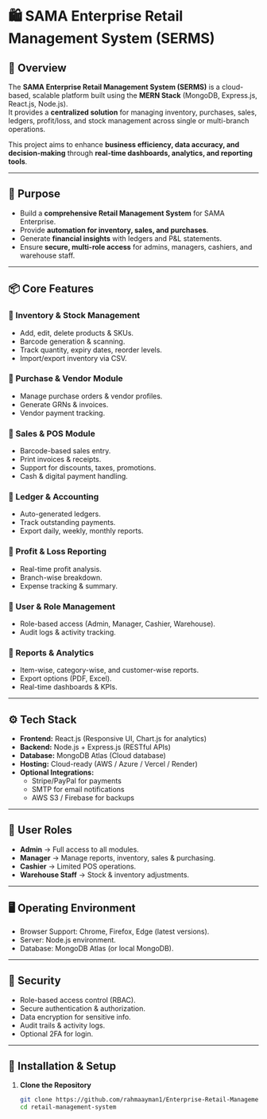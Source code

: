 # 🛍️ SAMA Enterprise Retail Management System (SERMS)

## 📌 Overview
The **SAMA Enterprise Retail Management System (SERMS)** is a cloud-based, scalable platform built using the **MERN Stack** (MongoDB, Express.js, React.js, Node.js).  
It provides a **centralized solution** for managing inventory, purchases, sales, ledgers, profit/loss, and stock management across single or multi-branch operations.  

This project aims to enhance **business efficiency, data accuracy, and decision-making** through **real-time dashboards, analytics, and reporting tools**.

---

## 🎯 Purpose
- Build a **comprehensive Retail Management System** for SAMA Enterprise.  
- Provide **automation for inventory, sales, and purchases**.  
- Generate **financial insights** with ledgers and P&L statements.  
- Ensure **secure, multi-role access** for admins, managers, cashiers, and warehouse staff.

---

## 📦 Core Features
### 🔹 Inventory & Stock Management
- Add, edit, delete products & SKUs.  
- Barcode generation & scanning.  
- Track quantity, expiry dates, reorder levels.  
- Import/export inventory via CSV.  

### 🔹 Purchase & Vendor Module
- Manage purchase orders & vendor profiles.  
- Generate GRNs & invoices.  
- Vendor payment tracking.  

### 🔹 Sales & POS Module
- Barcode-based sales entry.  
- Print invoices & receipts.  
- Support for discounts, taxes, promotions.  
- Cash & digital payment handling.  

### 🔹 Ledger & Accounting
- Auto-generated ledgers.  
- Track outstanding payments.  
- Export daily, weekly, monthly reports.  

### 🔹 Profit & Loss Reporting
- Real-time profit analysis.  
- Branch-wise breakdown.  
- Expense tracking & summary.  

### 🔹 User & Role Management
- Role-based access (Admin, Manager, Cashier, Warehouse).  
- Audit logs & activity tracking.  

### 🔹 Reports & Analytics
- Item-wise, category-wise, and customer-wise reports.  
- Export options (PDF, Excel).  
- Real-time dashboards & KPIs.  

---

## ⚙️ Tech Stack
- **Frontend:** React.js (Responsive UI, Chart.js for analytics)  
- **Backend:** Node.js + Express.js (RESTful APIs)  
- **Database:** MongoDB Atlas (Cloud database)  
- **Hosting:** Cloud-ready (AWS / Azure / Vercel / Render)  
- **Optional Integrations:**  
  - Stripe/PayPal for payments  
  - SMTP for email notifications  
  - AWS S3 / Firebase for backups  

---

## 👥 User Roles
- **Admin** → Full access to all modules.  
- **Manager** → Manage reports, inventory, sales & purchasing.  
- **Cashier** → Limited POS operations.  
- **Warehouse Staff** → Stock & inventory adjustments.  

---

## 🖥️ Operating Environment
- Browser Support: Chrome, Firefox, Edge (latest versions).  
- Server: Node.js environment.  
- Database: MongoDB Atlas (or local MongoDB).  

---

## 🔐 Security
- Role-based access control (RBAC).  
- Secure authentication & authorization.  
- Data encryption for sensitive info.  
- Audit trails & activity logs.  
- Optional 2FA for login.  

---

## 🚀 Installation & Setup
1. **Clone the Repository**
   ```bash
   git clone https://github.com/rahmaayman1/Enterprise-Retail-Management-System.git
   cd retail-management-system
